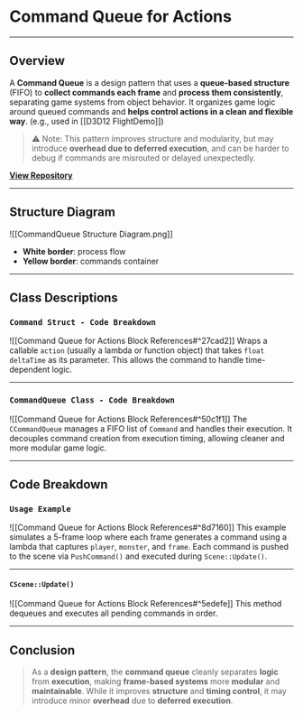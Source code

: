 # **Command Queue for Actions**
---
## **Overview**
A **Command Queue** is a design pattern that uses a **queue-based structure** (FIFO) to **collect commands each frame** and **process them consistently**, separating game systems from object behavior. It organizes game logic around queued commands and **helps control actions in a clean and flexible way**. (e.g., used in [[D3D12 FlightDemo]])

> ⚠️ Note: This pattern improves structure and modularity, but may introduce **overhead due to deferred execution**, and can be harder to debug if commands are misrouted or delayed unexpectedly.

[**View Repository**](https://github.com/Woo95/Command-Queue-for-Actions)

---
## **Structure Diagram**
![[CommandQueue Structure Diagram.png]]
- **White border**: process flow
- **Yellow border**: commands container

---
## **Class Descriptions**
### `Command Struct - Code Breakdown`
![[Command Queue for Actions Block References#^27cad2]]
Wraps a callable `action` (usually a lambda or function object) that takes `float deltaTime` as its parameter. This allows the command to handle time-dependent logic.

---
### `CommandQueue Class - Code Breakdown`
![[Command Queue for Actions Block References#^50c1f1]]
The `CCommandQueue` manages a FIFO list of `Command` and handles their execution. It decouples command creation from execution timing, allowing cleaner and more modular game logic.

---
## **Code Breakdown**
### `Usage Example`
![[Command Queue for Actions Block References#^8d7160]]
This example simulates a 5-frame loop where each frame generates a command using a lambda that captures `player`, `monster`, and `frame`. Each command is pushed to the scene via `PushCommand()` and executed during `Scene::Update()`.

---
#### `CScene::Update()`
![[Command Queue for Actions Block References#^5edefe]]
This method dequeues and executes all pending commands in order.

---
## **Conclusion**
> As a **design pattern**, the **command queue** cleanly separates **logic** from **execution**, making **frame-based systems** more **modular** and **maintainable**. While it improves **structure** and **timing control**, it may introduce minor **overhead** due to **deferred execution**.